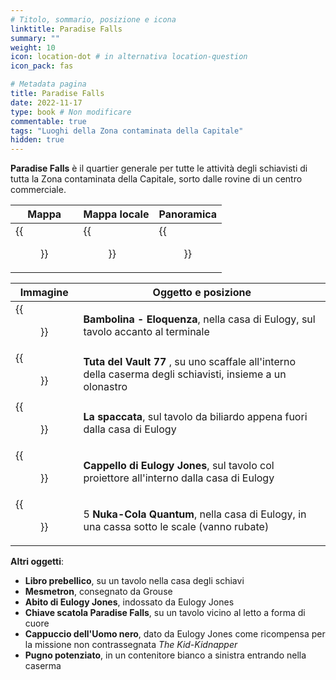 ```yaml
---
# Titolo, sommario, posizione e icona
linktitle: Paradise Falls
summary: ""
weight: 10
icon: location-dot # in alternativa location-question
icon_pack: fas

# Metadata pagina
title: Paradise Falls
date: 2022-11-17
type: book # Non modificare
commentable: true
tags: "Luoghi della Zona contaminata della Capitale"
hidden: true
---
```



<div class="fo3">


**Paradise Falls** è il quartier generale per tutte le attività degli schiavisti di tutta la Zona contaminata della Capitale, sorto dalle rovine di un centro commerciale.

| Mappa                                      | Mappa locale                                   | Panoramica                             |
| ------------------------------------------ | ---------------------------------------------- | -------------------------------------- |
| {{<figure src="fo3/Paradise_Falls_loc.webp">}} | {{<figure src="fo3/Paradise_Falls_loc_map.webp">}} | {{<figure src="fo3/Paradise_Falls.webp">}} |

| Immagine                                    | Oggetto e posizione                                                                                        |
| ------------------------------------------- | ---------------------------------------------------------------------------------------------------------- |
| {{<figure src="fo3/Slavers_Speech.webp">}}      | **Bambolina - Eloquenza**, nella casa di Eulogy, sul tavolo accanto al terminale                           |
| {{<figure src="fo3/V_77_Suit_and_Tape.webp">}}  | **Tuta del Vault 77** , su uno scaffale all'interno della caserma degli schiavisti, insieme a un olonastro |
| {{<figure src="fo3/FindingTheBreak.webp">}}     | **La spaccata**, sul tavolo da biliardo appena fuori dalla casa di Eulogy                                  |
| {{<figure src="fo3/Eulogy_Jones_hat_PF.webp">}} | **Cappello di Eulogy Jones**, sul tavolo col proiettore all'interno dalla casa di Eulogy                   |
| {{<figure src="fo3/NCQ_Paradise_Falls.jpg">}}   | 5 **Nuka-Cola Quantum**, nella casa di Eulogy, in una cassa sotto le scale (vanno rubate)                  |

**Altri oggetti**:
- **Libro prebellico**, su un tavolo nella casa degli schiavi
- **Mesmetron**, consegnato da Grouse
- **Abito di Eulogy Jones**, indossato da Eulogy Jones
- **Chiave scatola Paradise Falls**, su un tavolo vicino al letto a forma di cuore
- **Cappuccio dell'Uomo nero**, dato da Eulogy Jones come ricompensa per la missione non contrassegnata *The Kid-Kidnapper*
- **Pugno potenziato**, in un contenitore bianco a sinistra entrando nella caserma

</div>